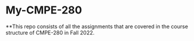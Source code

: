 # My-CMPE-280

**This repo consists of all the assignments that are covered in the course structure of CMPE-280 in Fall 2022.
